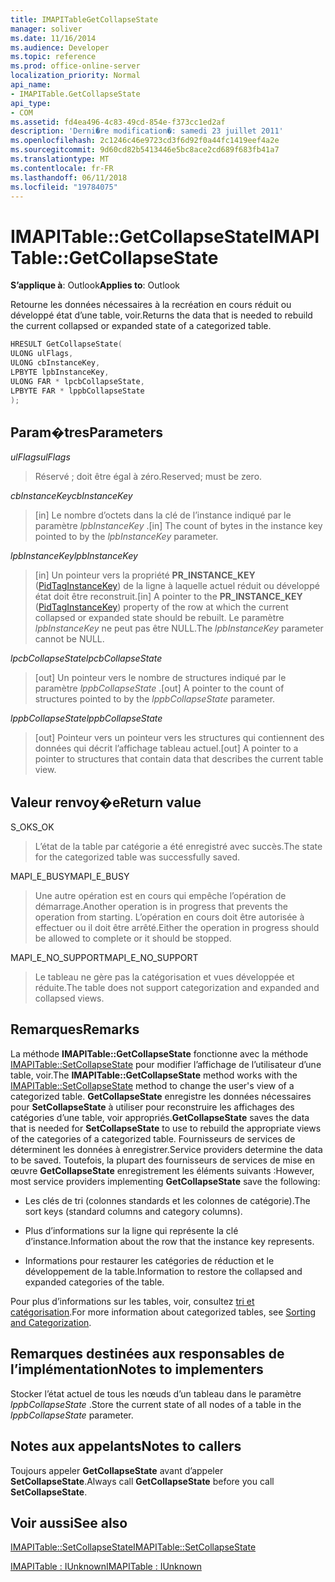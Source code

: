 ```yaml
---
title: IMAPITableGetCollapseState
manager: soliver
ms.date: 11/16/2014
ms.audience: Developer
ms.topic: reference
ms.prod: office-online-server
localization_priority: Normal
api_name:
- IMAPITable.GetCollapseState
api_type:
- COM
ms.assetid: fd4ea496-4c83-49cd-854e-f373cc1ed2af
description: 'Derni�re modification�: samedi 23 juillet 2011'
ms.openlocfilehash: 2c1246c46e9723cd3f6d92f0a44fc1419eef4a2e
ms.sourcegitcommit: 9d60cd82b5413446e5bc8ace2cd689f683fb41a7
ms.translationtype: MT
ms.contentlocale: fr-FR
ms.lasthandoff: 06/11/2018
ms.locfileid: "19784075"
---
```

# <a name="imapitablegetcollapsestate"></a><span data-ttu-id="a2feb-103">IMAPITable::GetCollapseState</span><span class="sxs-lookup"><span data-stu-id="a2feb-103">IMAPITable::GetCollapseState</span></span>

  
  
<span data-ttu-id="a2feb-104">**S’applique à**: Outlook</span><span class="sxs-lookup"><span data-stu-id="a2feb-104">**Applies to**: Outlook</span></span> 
  
<span data-ttu-id="a2feb-105">Retourne les données nécessaires à la recréation en cours réduit ou développé état d’une table, voir.</span><span class="sxs-lookup"><span data-stu-id="a2feb-105">Returns the data that is needed to rebuild the current collapsed or expanded state of a categorized table.</span></span>
  
```cpp
HRESULT GetCollapseState(
ULONG ulFlags,
ULONG cbInstanceKey,
LPBYTE lpbInstanceKey,
ULONG FAR * lpcbCollapseState,
LPBYTE FAR * lppbCollapseState
);
```

## <a name="parameters"></a><span data-ttu-id="a2feb-106">Param�tres</span><span class="sxs-lookup"><span data-stu-id="a2feb-106">Parameters</span></span>

 <span data-ttu-id="a2feb-107">_ulFlags_</span><span class="sxs-lookup"><span data-stu-id="a2feb-107">_ulFlags_</span></span>
  
> <span data-ttu-id="a2feb-108">Réservé ; doit être égal à zéro.</span><span class="sxs-lookup"><span data-stu-id="a2feb-108">Reserved; must be zero.</span></span>
    
 <span data-ttu-id="a2feb-109">_cbInstanceKey_</span><span class="sxs-lookup"><span data-stu-id="a2feb-109">_cbInstanceKey_</span></span>
  
> <span data-ttu-id="a2feb-110">[in] Le nombre d’octets dans la clé de l’instance indiqué par le paramètre _lpbInstanceKey_ .</span><span class="sxs-lookup"><span data-stu-id="a2feb-110">[in] The count of bytes in the instance key pointed to by the  _lpbInstanceKey_ parameter.</span></span> 
    
 <span data-ttu-id="a2feb-111">_lpbInstanceKey_</span><span class="sxs-lookup"><span data-stu-id="a2feb-111">_lpbInstanceKey_</span></span>
  
> <span data-ttu-id="a2feb-112">[in] Un pointeur vers la propriété **PR_INSTANCE_KEY** ([PidTagInstanceKey](pidtaginstancekey-canonical-property.md)) de la ligne à laquelle actuel réduit ou développé état doit être reconstruit.</span><span class="sxs-lookup"><span data-stu-id="a2feb-112">[in] A pointer to the **PR_INSTANCE_KEY** ([PidTagInstanceKey](pidtaginstancekey-canonical-property.md)) property of the row at which the current collapsed or expanded state should be rebuilt.</span></span> <span data-ttu-id="a2feb-113">Le paramètre _lpbInstanceKey_ ne peut pas être NULL.</span><span class="sxs-lookup"><span data-stu-id="a2feb-113">The  _lpbInstanceKey_ parameter cannot be NULL.</span></span> 
    
 <span data-ttu-id="a2feb-114">_lpcbCollapseState_</span><span class="sxs-lookup"><span data-stu-id="a2feb-114">_lpcbCollapseState_</span></span>
  
> <span data-ttu-id="a2feb-115">[out] Un pointeur vers le nombre de structures indiqué par le paramètre _lppbCollapseState_ .</span><span class="sxs-lookup"><span data-stu-id="a2feb-115">[out] A pointer to the count of structures pointed to by the  _lppbCollapseState_ parameter.</span></span> 
    
 <span data-ttu-id="a2feb-116">_lppbCollapseState_</span><span class="sxs-lookup"><span data-stu-id="a2feb-116">_lppbCollapseState_</span></span>
  
> <span data-ttu-id="a2feb-117">[out] Pointeur vers un pointeur vers les structures qui contiennent des données qui décrit l’affichage tableau actuel.</span><span class="sxs-lookup"><span data-stu-id="a2feb-117">[out] A pointer to a pointer to structures that contain data that describes the current table view.</span></span>
    
## <a name="return-value"></a><span data-ttu-id="a2feb-118">Valeur renvoy�e</span><span class="sxs-lookup"><span data-stu-id="a2feb-118">Return value</span></span>

<span data-ttu-id="a2feb-119">S_OK</span><span class="sxs-lookup"><span data-stu-id="a2feb-119">S_OK</span></span> 
  
> <span data-ttu-id="a2feb-120">L’état de la table par catégorie a été enregistré avec succès.</span><span class="sxs-lookup"><span data-stu-id="a2feb-120">The state for the categorized table was successfully saved.</span></span>
    
<span data-ttu-id="a2feb-121">MAPI_E_BUSY</span><span class="sxs-lookup"><span data-stu-id="a2feb-121">MAPI_E_BUSY</span></span> 
  
> <span data-ttu-id="a2feb-122">Une autre opération est en cours qui empêche l’opération de démarrage.</span><span class="sxs-lookup"><span data-stu-id="a2feb-122">Another operation is in progress that prevents the operation from starting.</span></span> <span data-ttu-id="a2feb-123">L’opération en cours doit être autorisée à effectuer ou il doit être arrêté.</span><span class="sxs-lookup"><span data-stu-id="a2feb-123">Either the operation in progress should be allowed to complete or it should be stopped.</span></span>
    
<span data-ttu-id="a2feb-124">MAPI_E_NO_SUPPORT</span><span class="sxs-lookup"><span data-stu-id="a2feb-124">MAPI_E_NO_SUPPORT</span></span> 
  
> <span data-ttu-id="a2feb-125">Le tableau ne gère pas la catégorisation et vues développée et réduite.</span><span class="sxs-lookup"><span data-stu-id="a2feb-125">The table does not support categorization and expanded and collapsed views.</span></span>
    
## <a name="remarks"></a><span data-ttu-id="a2feb-126">Remarques</span><span class="sxs-lookup"><span data-stu-id="a2feb-126">Remarks</span></span>

<span data-ttu-id="a2feb-127">La méthode **IMAPITable::GetCollapseState** fonctionne avec la méthode [IMAPITable::SetCollapseState](imapitable-setcollapsestate.md) pour modifier l’affichage de l’utilisateur d’une table, voir.</span><span class="sxs-lookup"><span data-stu-id="a2feb-127">The **IMAPITable::GetCollapseState** method works with the [IMAPITable::SetCollapseState](imapitable-setcollapsestate.md) method to change the user's view of a categorized table.</span></span> <span data-ttu-id="a2feb-128">**GetCollapseState** enregistre les données nécessaires pour **SetCollapseState** à utiliser pour reconstruire les affichages des catégories d’une table, voir appropriés.</span><span class="sxs-lookup"><span data-stu-id="a2feb-128">**GetCollapseState** saves the data that is needed for **SetCollapseState** to use to rebuild the appropriate views of the categories of a categorized table.</span></span> <span data-ttu-id="a2feb-129">Fournisseurs de services de déterminent les données à enregistrer.</span><span class="sxs-lookup"><span data-stu-id="a2feb-129">Service providers determine the data to be saved.</span></span> <span data-ttu-id="a2feb-130">Toutefois, la plupart des fournisseurs de services de mise en œuvre **GetCollapseState** enregistrement les éléments suivants :</span><span class="sxs-lookup"><span data-stu-id="a2feb-130">However, most service providers implementing **GetCollapseState** save the following:</span></span> 
  
- <span data-ttu-id="a2feb-131">Les clés de tri (colonnes standards et les colonnes de catégorie).</span><span class="sxs-lookup"><span data-stu-id="a2feb-131">The sort keys (standard columns and category columns).</span></span>
    
- <span data-ttu-id="a2feb-132">Plus d’informations sur la ligne qui représente la clé d’instance.</span><span class="sxs-lookup"><span data-stu-id="a2feb-132">Information about the row that the instance key represents.</span></span>
    
- <span data-ttu-id="a2feb-133">Informations pour restaurer les catégories de réduction et le développement de la table.</span><span class="sxs-lookup"><span data-stu-id="a2feb-133">Information to restore the collapsed and expanded categories of the table.</span></span>
    
<span data-ttu-id="a2feb-134">Pour plus d’informations sur les tables, voir, consultez [tri et catégorisation](sorting-and-categorization.md).</span><span class="sxs-lookup"><span data-stu-id="a2feb-134">For more information about categorized tables, see [Sorting and Categorization](sorting-and-categorization.md).</span></span>
  
## <a name="notes-to-implementers"></a><span data-ttu-id="a2feb-135">Remarques destinées aux responsables de l’implémentation</span><span class="sxs-lookup"><span data-stu-id="a2feb-135">Notes to implementers</span></span>

<span data-ttu-id="a2feb-136">Stocker l’état actuel de tous les nœuds d’un tableau dans le paramètre _lppbCollapseState_ .</span><span class="sxs-lookup"><span data-stu-id="a2feb-136">Store the current state of all nodes of a table in the  _lppbCollapseState_ parameter.</span></span> 
  
## <a name="notes-to-callers"></a><span data-ttu-id="a2feb-137">Notes aux appelants</span><span class="sxs-lookup"><span data-stu-id="a2feb-137">Notes to callers</span></span>

<span data-ttu-id="a2feb-138">Toujours appeler **GetCollapseState** avant d’appeler **SetCollapseState**.</span><span class="sxs-lookup"><span data-stu-id="a2feb-138">Always call **GetCollapseState** before you call **SetCollapseState**.</span></span> 
  
## <a name="see-also"></a><span data-ttu-id="a2feb-139">Voir aussi</span><span class="sxs-lookup"><span data-stu-id="a2feb-139">See also</span></span>



[<span data-ttu-id="a2feb-140">IMAPITable::SetCollapseState</span><span class="sxs-lookup"><span data-stu-id="a2feb-140">IMAPITable::SetCollapseState</span></span>](imapitable-setcollapsestate.md)
  
[<span data-ttu-id="a2feb-141">IMAPITable : IUnknown</span><span class="sxs-lookup"><span data-stu-id="a2feb-141">IMAPITable : IUnknown</span></span>](imapitableiunknown.md)

